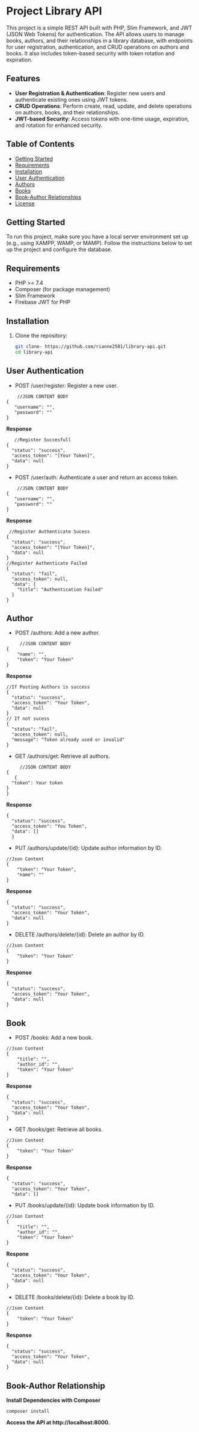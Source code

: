 
# Project Library API

This project is a simple REST API built with PHP, Slim Framework, and JWT (JSON Web Tokens) for authentication. The API allows users to manage books, authors,
and their relationships in a library database, with endpoints for user registration, authentication, and CRUD operations on authors and books. 
It also includes token-based security with token rotation and expiration.

## Features
- **User Registration & Authentication**: Register new users and authenticate existing ones using JWT tokens.
- **CRUD Operations**: Perform create, read, update, and delete operations on authors, books, and their relationships.
- **JWT-based Security**: Access tokens with one-time usage, expiration, and rotation for enhanced security.

## Table of Contents
- [Getting Started](#getting-started)
- [Requirements](#requirements)
- [Installation](#installation)
- [User Authentication](#api-endpoints)
- [Authors](#authors)
- [Books](#books)
- [Book-Author Relationships](#br-relationships)
- [License](#license)

## Getting Started

To run this project, make sure you have a local server environment set up (e.g., using XAMPP, WAMP, or MAMP). Follow the instructions below 
to set up the project and configure the database.

## Requirements
- PHP >= 7.4
- Composer (for package management)
- Slim Framework
- Firebase JWT for PHP

## Installation

1. Clone the repository:
   ```bash
   git clone- https://github.com/rianne2501/library-api.git
   cd library-api

## User Authentication 
- POST /user/register: Register a new user.
 ``` 
     //JSON CONTENT BODY
{
    "username": "",
    "password": ""
}
```
**Response**
```
   //Register Succesfull
{
  "status": "success",
  "access_token": "[Your Token]",
  "data": null
}
```
- POST /user/auth: Authenticate a user and return an access token.
 ``` 
     //JSON CONTENT BODY
{
    "username": "",
    "password": ""
}
```
**Response**
```
 //Register Authenticate Sucess
{
  "status": "success",
  "access_token": "[Your Token]",
  "data": null
}
//Register Authenticate Failed
{
  "status": "fail",
  "access_token": null,
  "data": {
    "title": "Authentication Failed"
  }
}
```
## Author 
- POST /authors: Add a new author.
``` 
     //JSON CONTENT BODY
{
    "name": "",
    "token": "Your Token"
}
```
**Response**
```
//If Posting Authors is success
{
  "status": "success",
  "access_token": "Your Token",
  "data": null
}
// If not sucess
{
  "status": "fail",
  "access_token": null,
  "message": "Token already used or invalid"
}
```
- GET /authors/get: Retrieve all authors.
``` 
     //JSON CONTENT BODY
{
   {
  "token": Your token
}
}
```
**Response**
```
{
  "status": "success",
  "access_token": "You Token",
  "data": []
  }
```
- PUT /authors/update/{id}: Update author information by ID.
```
//Json Content
{
    "token": "Your Token",
    "name": ""
}
```
**Response**
```
{
  "status": "success",
  "access_token": "Your Token",
  "data": null
}
```
- DELETE /authors/delete/{id}: Delete an author by ID.
```
//Json Content
{
    "token": "Your Token"
}
```
**Response**
```
{
  "status": "success",
  "access_token": "Your Token",
  "data": null
}
```
## Book 
- POST /books: Add a new book.
```
//Json Content
{
    "title": "",
    "author_id": "",
    "token": "Your Token"
}
```
**Response**
```
{
  "status": "success",
  "access_token": "Your Token",
  "data": null
}
```
- GET /books/get: Retrieve all books.
```
//Json Content
{
    "token": "Your Token"
}
```
**Response**
```
{
  "status": "success",
  "access_token": "Your Token",
  "data": []
```
- PUT /books/update/{id}: Update book information by ID.
```
//Json Content
{
    "title": "",
    "author_id": "",
    "token": "Your Token"
}
```
**Respone**
```
{
  "status": "success",
  "access_token": "Your Token",
  "data": null
}
```
- DELETE /books/delete/{id}: Delete a book by ID.
```
//Json Content
{
    "token": "Your Token"
}
```
**Response**
```
{
  "status": "success",
  "access_token": "Your Token",
  "data": null
}
```
## Book-Author Relationship 
**Install Dependencies with Composer**
```
composer install
```
**Access the API at http://localhost:8000.**



   
    

